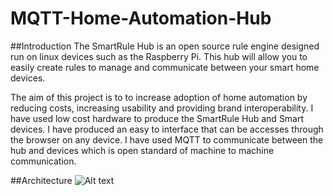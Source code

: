 # MQTT-Home-Automation-Hub
##Introduction
The SmartRule Hub is an open source rule engine designed run on linux devices such as the Raspberry Pi. This hub will allow you to easily create rules to manage and communicate between your smart home devices. 

The aim of this project is to to increase adoption of home automation by reducing costs, increasing usability and providing brand interoperability. I have used low cost hardware to produce the SmartRule Hub and Smart devices. I have produced an easy to interface that can be accesses through the browser on any device. I have used MQTT to communicate between the hub and devices which is open standard of machine to machine communication.

##Architecture
![Alt text](docs/architecture.png?raw=true "Architecture")
